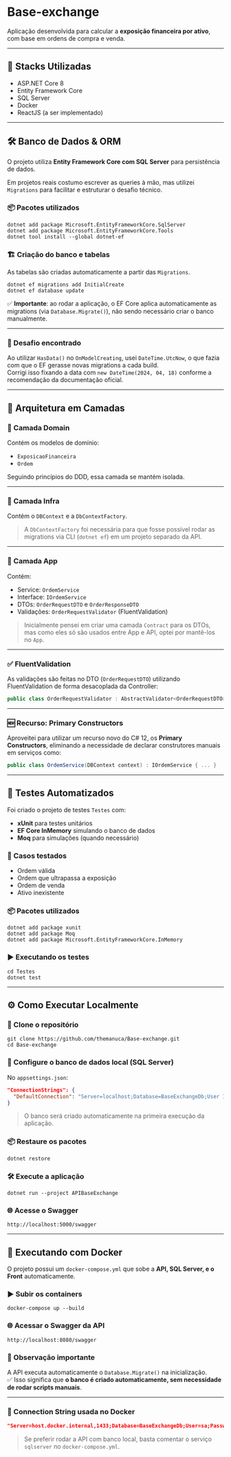 
# Base-exchange

Aplicação desenvolvida para calcular a **exposição financeira por ativo**, com base em ordens de compra e venda.

---

## 🚀 Stacks Utilizadas

- ASP.NET Core 8  
- Entity Framework Core  
- SQL Server  
- Docker  
- ReactJS (a ser implementado)

---

## 🛠️ Banco de Dados & ORM

O projeto utiliza **Entity Framework Core com SQL Server** para persistência de dados.

Em projetos reais costumo escrever as queries à mão, mas utilizei `Migrations` para facilitar e estruturar o desafio técnico.

### 📦 Pacotes utilizados

```
dotnet add package Microsoft.EntityFrameworkCore.SqlServer
dotnet add package Microsoft.EntityFrameworkCore.Tools
dotnet tool install --global dotnet-ef
```

### 🏗️ Criação do banco e tabelas

As tabelas são criadas automaticamente a partir das `Migrations`.

```
dotnet ef migrations add InitialCreate
dotnet ef database update
```

✅ **Importante**: ao rodar a aplicação, o EF Core aplica automaticamente as migrations (via `Database.Migrate()`), não sendo necessário criar o banco manualmente.

---

### 🐞 Desafio encontrado

Ao utilizar `HasData()` no `OnModelCreating`, usei `DateTime.UtcNow`, o que fazia com que o EF gerasse novas migrations a cada build.  
Corrigi isso fixando a data com `new DateTime(2024, 04, 18)` conforme a recomendação da documentação oficial.

---

## 🧱 Arquitetura em Camadas

### 📁 Camada Domain

Contém os modelos de domínio:

- `ExposicaoFinanceira`
- `Ordem`

Seguindo princípios do DDD, essa camada se mantém isolada.

---

### 📁 Camada Infra

Contém o `DBContext` e a `DbContextFactory`.

> A `DbContextFactory` foi necessária para que fosse possível rodar as migrations via CLI (`dotnet ef`) em um projeto separado da API.

---

### 📁 Camada App

Contém:

- Service: `OrdemService`
- Interface: `IOrdemService`
- DTOs: `OrderRequestDTO` e `OrderResponseDTO`
- Validações: `OrderRequestValidator` (FluentValidation)

> Inicialmente pensei em criar uma camada `Contract` para os DTOs, mas como eles só são usados entre App e API, optei por mantê-los no `App`.

---

### ✅ FluentValidation

As validações são feitas no DTO (`OrderRequestDTO`) utilizando FluentValidation de forma desacoplada da Controller:

```csharp
public class OrderRequestValidator : AbstractValidator<OrderRequestDTO> { ... }
```

---

### 🆕 Recurso: Primary Constructors

Aproveitei para utilizar um recurso novo do C# 12, os **Primary Constructors**, eliminando a necessidade de declarar construtores manuais em serviços como:

```csharp
public class OrdemService(DBContext context) : IOrdemService { ... }
```

---

## 🧪 Testes Automatizados

Foi criado o projeto de testes `Testes` com:

- **xUnit** para testes unitários
- **EF Core InMemory** simulando o banco de dados
- **Moq** para simulações (quando necessário)

### 🧬 Casos testados

- Ordem válida
- Ordem que ultrapassa a exposição
- Ordem de venda
- Ativo inexistente

### 📦 Pacotes utilizados

```
dotnet add package xunit
dotnet add package Moq
dotnet add package Microsoft.EntityFrameworkCore.InMemory
```

### ▶️ Executando os testes

```
cd Testes
dotnet test
```

---

## ⚙️ Como Executar Localmente

### 🧭 Clone o repositório

```
git clone https://github.com/themanuca/Base-exchange.git
cd Base-exchange
```

### 🧰 Configure o banco de dados local (SQL Server)

No `appsettings.json`:

```json
"ConnectionStrings": {
  "DefaultConnection": "Server=localhost;Database=BaseExchangeDb;User Id=sa;Password=SenhaForte123!;Encrypt=true;TrustServerCertificate=true;"
}
```

> O banco será criado automaticamente na primeira execução da aplicação.

### 📦 Restaure os pacotes

```
dotnet restore
```

### 🛠️ Execute a aplicação

```
dotnet run --project APIBaseExchange
```

### 🌐 Acesse o Swagger

```
http://localhost:5000/swagger
```

---

## 🐳 Executando com Docker

O projeto possui um `docker-compose.yml` que sobe a **API, SQL Server, e o Front** automaticamente.

### ▶️ Subir os containers

```
docker-compose up --build
```

### 🌐 Acessar o Swagger da API

```
http://localhost:8080/swagger
```

### 🧠 Observação importante

A API executa automaticamente o `Database.Migrate()` na inicialização.  
✅ Isso significa que **o banco é criado automaticamente, sem necessidade de rodar scripts manuais**.

---

### 🧭 Connection String usada no Docker

```json
"Server=host.docker.internal,1433;Database=BaseExchangeDb;User=sa;Password=SenhaForte123!;TrustServerCertificate=True;"
```

> Se preferir rodar a API com banco local, basta comentar o serviço `sqlserver` no `docker-compose.yml`.
